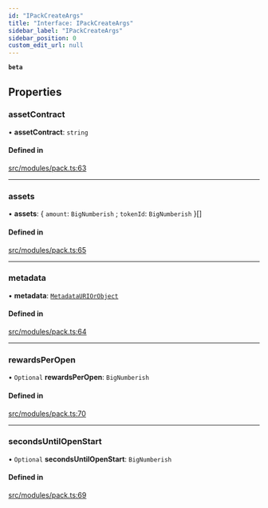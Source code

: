 ```yaml
---
id: "IPackCreateArgs"
title: "Interface: IPackCreateArgs"
sidebar_label: "IPackCreateArgs"
sidebar_position: 0
custom_edit_url: null
---
```


**`beta`**

## Properties

### assetContract

• **assetContract**: `string`

#### Defined in

[src/modules/pack.ts:63](https://github.com/PrasoonPratham/nftlabs-sdk-ts/blob/e7d1d7f/src/modules/pack.ts#L63)

___

### assets

• **assets**: { `amount`: `BigNumberish` ; `tokenId`: `BigNumberish`  }[]

#### Defined in

[src/modules/pack.ts:65](https://github.com/PrasoonPratham/nftlabs-sdk-ts/blob/e7d1d7f/src/modules/pack.ts#L65)

___

### metadata

• **metadata**: [`MetadataURIOrObject`](../modules#metadatauriorobject)

#### Defined in

[src/modules/pack.ts:64](https://github.com/PrasoonPratham/nftlabs-sdk-ts/blob/e7d1d7f/src/modules/pack.ts#L64)

___

### rewardsPerOpen

• `Optional` **rewardsPerOpen**: `BigNumberish`

#### Defined in

[src/modules/pack.ts:70](https://github.com/PrasoonPratham/nftlabs-sdk-ts/blob/e7d1d7f/src/modules/pack.ts#L70)

___

### secondsUntilOpenStart

• `Optional` **secondsUntilOpenStart**: `BigNumberish`

#### Defined in

[src/modules/pack.ts:69](https://github.com/PrasoonPratham/nftlabs-sdk-ts/blob/e7d1d7f/src/modules/pack.ts#L69)
